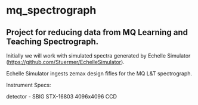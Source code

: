 # mq_spectrograph

## Project for reducing data from MQ Learning and Teaching Spectrograph.

Initially we will work with simulated spectra generated by Echelle Simulator (https://github.com/Stuermer/EchelleSimulator).

Echelle Simulator ingests zemax design fifles for the MQ L&T spectrograph.

Instrument Specs:

detector - SBIG STX-16803 4096x4096 CCD

